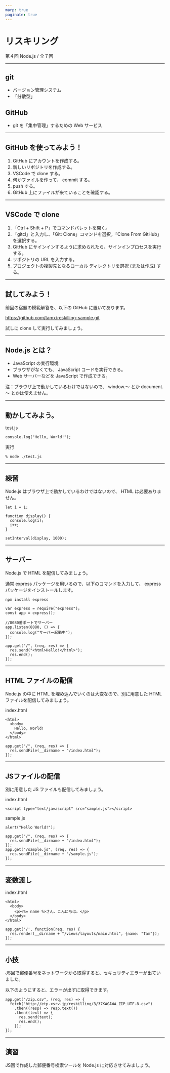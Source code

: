 ```yaml
---
marp: true
paginate: true
---
```

# リスキリング

第４回 Node.js / 全７回

<!-- 
$theme: gaia
template: invert
-->

<!-- footer: リスキリング Node.js -->

---
## git

- バージョン管理システム
- 「分散型」

## GitHub

- git を「集中管理」するための Web サービス

---
## GitHub を使ってみよう！

1. GitHub にアカウントを作成する。
1. 新しいリポジトリを作成する。
1. VSCode で clone する。
1. 何かファイルを作って、 commit する。
1. push する。
1. GitHub 上にファイルが来ていることを確認する。

---
## VSCode で clone

1. 「Ctrl + Shift + P」でコマンドパレットを開く。
1. 「gitcl」と入力し、「Git: Clone」コマンドを選択。「Clone From GitHub」を選択する。
1. GitHub にサインインするように求められたら、サインインプロセスを実行する。
1. リポジトリの URL を入力する。
1. プロジェクトの複製先となるローカル ディレクトリを選択 (または作成) する。

---
## 試してみよう！

前回の宿題の模範解答を、以下の GitHub に置いてあります。

https://github.com/tamx/reskilling-sample.git

試しに clone して実行してみましょう。

---
## Node.js とは？

- JavaScript の実行環境
- ブラウザがなくても、 JavaScript コードを実行できる。
- Web サーバーなどを JavaScript で作成できる。

注：ブラウザ上で動かしているわけではないので、 window.～ とか document.～ とかは使えません。

---
## 動かしてみよう。

test.js
~~~
console.log("Hello, World!");
~~~

実行
~~~
% node ./test.js
~~~

---
## 練習

Node.js はブラウザ上で動かしているわけではないので、 HTML は必要ありません。

~~~
let i = 1;

function display() {
  console.log(i);
  i++;
}

setInterval(display, 1000);
~~~

---
## サーバー

Node.js で HTML を配信してみましょう。

通常 express パッケージを用いるので、以下のコマンドを入力して、 express パッケージをインストールします。

~~~
npm install express
~~~

~~~
var express = require("express");
const app = express();

//8080番ポートでサーバー
app.listen(8080, () => {
  console.log("サーバー起動中");
});

app.get("/", (req, res) => {
  res.send("<html>Hello!</html>");
  res.end();
});
~~~

---
## HTML ファイルの配信

Node.js の中に HTML を埋め込んでいくのは大変なので、別に用意した HTML ファイルを配信してみましょう。

index.html
~~~
<html>
  <body>
    Hello, World!
  </body>
</html>
~~~

~~~
app.get("/", (req, res) => {
  res.sendFile(__dirname + "/index.html");
});
~~~

---
## JSファイルの配信

別に用意した JS ファイルも配信してみましょう。

index.html
~~~
<script type="text/javascript" src="sample.js"></script>
~~~

sample.js
~~~
alert("Hello World!");
~~~

~~~
app.get("/", (req, res) => {
  res.sendFile(__dirname + "/index.html");
});
app.get("/sample.js", (req, res) => {
  res.sendFile(__dirname + "/sample.js");
});
~~~

---
## 変数渡し

index.html
~~~
<html>
  <body>
    <p><%= name %>さん、こんにちは。</p>
  </body>
</html>
~~~

~~~
app.get('/', function(req, res) {
  res.render(__dirname + "/views/layouts/main.html", {name: "Tam"});
});
~~~

---
## 小技

JS回で郵便番号をネットワークから取得すると、セキュリティエラーが出ていました。

以下のようにすると、エラーが出ずに取得できます。

~~~
app.get("/zip.csv", (req, res) => {
  fetch("http://etp.xsrv.jp/reskilling/3/37KAGAWA_ZIP_UTF-8.csv")
    .then((resp) => resp.text())
    .then((text) => {
      res.send(text);
      res.end();
    });
});
~~~

---
## 演習

JS回で作成した郵便番号検索ツールを Node.js に対応させてみましょう。

